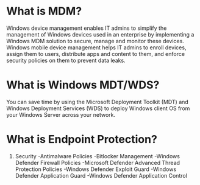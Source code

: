 # What is MDM?

Windows device management enables IT admins to simplify the management of Windows devices used in an enterprise by implementing a Windows MDM solution to secure, manage and monitor these devices. Windows mobile device management helps IT admins to enroll devices, assign them to users, distribute apps and content to them, and enforce security policies on them to prevent data leaks.

# What is Windows MDT/WDS?

You can save time by using the Microsoft Deployment Toolkit (MDT) and Windows Deployment Services (WDS) to deploy Windows client OS from your Windows Server across your network.

# What is Endpoint Protection?

1. Security
-Antimalware Policies
-Bitlocker Management
-Windows Defender Firewall Policies
-Microsoft Defender Advanced Thread Protection Policies 
-Windows Defender Exploit Guard 
-Windows Defender Application Guard
-Windows Defender Application Control


